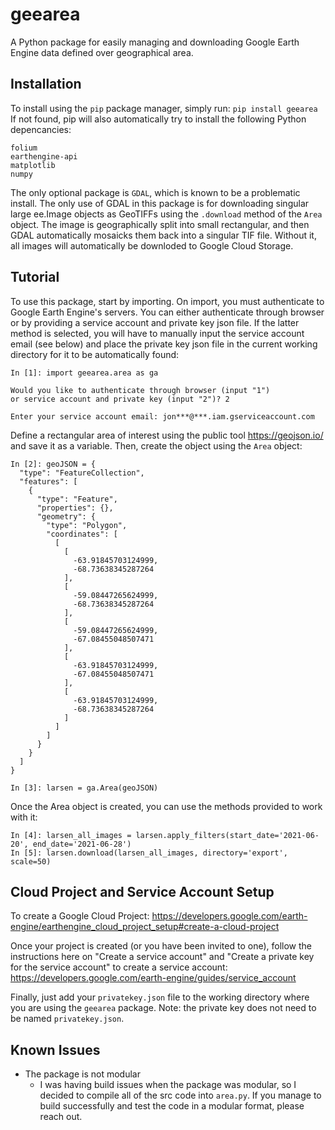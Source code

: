# geearea
A Python package for easily managing and downloading Google Earth Engine data defined over geographical area.

## Installation 
To install using the `pip` package manager, simply run:
```pip install geearea```
If not found, pip will also automatically try to install the following Python depencancies:
```
folium
earthengine-api
matplotlib
numpy
```
The only optional package is `GDAL`, which is known to be a problematic install. The only use of GDAL in this package is for downloading singular large ee.Image objects as GeoTIFFs using the `.download` method of the `Area` object. The image is geographically split into small rectangular, and then GDAL automatically mosaicks them back into a singular TIF file. Without it, all images will automatically be downloded to Google Cloud Storage.

## Tutorial

To use this package, start by importing. On import, you must authenticate to Google Earth Engine's servers. You can either authenticate through browser or by providing a service account and private key json file. If the latter method is selected, you will have to manually input the service account email (see below) and place the private key json file in the current working directory for it to be automatically found:
```
In [1]: import geearea.area as ga

Would you like to authenticate through browser (input "1")
or service account and private key (input "2")? 2

Enter your service account email: jon***@***.iam.gserviceaccount.com
```

Define a rectangular area of interest using the public tool https://geojson.io/ and save it as a variable. Then, create the object using the `Area` object:
```
In [2]: geoJSON = {
  "type": "FeatureCollection",
  "features": [
    {
      "type": "Feature",
      "properties": {},
      "geometry": {
        "type": "Polygon",
        "coordinates": [
          [
            [
              -63.91845703124999,
              -68.73638345287264
            ],
            [
              -59.08447265624999,
              -68.73638345287264
            ],
            [
              -59.08447265624999,
              -67.08455048507471
            ],
            [
              -63.91845703124999,
              -67.08455048507471
            ],
            [
              -63.91845703124999,
              -68.73638345287264
            ]
          ]
        ]
      }
    }
  ]
}

In [3]: larsen = ga.Area(geoJSON)
```
Once the Area object is created, you can use the methods provided to work with it:

```
In [4]: larsen_all_images = larsen.apply_filters(start_date='2021-06-20', end_date='2021-06-28')
In [5]: larsen.download(larsen_all_images, directory='export', scale=50)
```

## Cloud Project and Service Account Setup
To create a Google Cloud Project: 
https://developers.google.com/earth-engine/earthengine_cloud_project_setup#create-a-cloud-project

Once your project is created (or you have been invited to one), follow the instructions here on "Create a service account" and "Create a private key for the service account" to create a service account:
https://developers.google.com/earth-engine/guides/service_account

Finally, just add your `privatekey.json` file to the working directory where you are using the `geearea` package. Note: the private key does not need to be named `privatekey.json`. 

## Known Issues
- The package is not modular
  - I was having build issues when the package was modular, so I decided to compile all of the src code into `area.py`. If you manage to build successfully and test the code in a modular format, please reach out.

